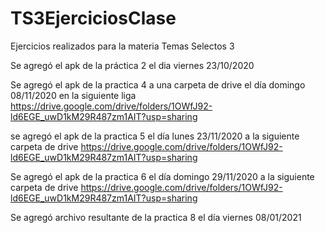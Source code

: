 # TS3EjerciciosClase
Ejercicios realizados para la materia Temas Selectos 3

Se agregó el apk de la práctica 2 el dia viernes 23/10/2020

Se agregó el apk de la practica 4 a una carpeta de drive el día domingo 08/11/2020
en la siguiente liga  
https://drive.google.com/drive/folders/1OWfJ92-ld6EGE_uwD1kM29R487zm1AIT?usp=sharing

se agregó el apk de la practica 5 el día lunes 23/11/2020 a la siguiente carpeta de drive
https://drive.google.com/drive/folders/1OWfJ92-ld6EGE_uwD1kM29R487zm1AIT?usp=sharing

Se agregó el apk de la practica 6 el día domingo 29/11/2020 a la siguiente carpeta de drive
https://drive.google.com/drive/folders/1OWfJ92-ld6EGE_uwD1kM29R487zm1AIT?usp=sharing

Se agregó archivo resultante de la practica 8 el día viernes 08/01/2021
